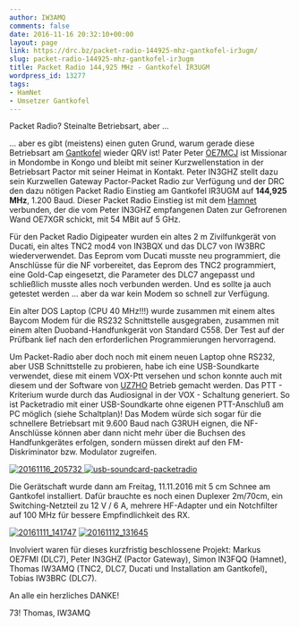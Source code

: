 ```yaml
---
author: IW3AMQ
comments: false
date: 2016-11-16 20:32:10+00:00
layout: page
link: https://drc.bz/packet-radio-144925-mhz-gantkofel-ir3ugm/
slug: packet-radio-144925-mhz-gantkofel-ir3ugm
title: Packet Radio 144,925 MHz - Gantkofel IR3UGM
wordpress_id: 13277
tags:
- HamNet
- Umsetzer Gantkofel
---
```


Packet Radio? Steinalte Betriebsart, aber ...

... aber es gibt (meistens) einen guten Grund, warum gerade diese Betriebsart am [Gantkofel](https://drc.bz/relaisstandorte/test-mini-link-sudtirol-2/) wieder QRV ist! Pater Peter [OE7MCJ](http://www.mauler.info/adl701/peter.htm) ist Missionar in Mondombe in Kongo und bleibt mit seiner Kurzwellenstation in der Betriebsart Pactor mit seiner Heimat in Kontakt. Peter IN3GHZ stellt dazu sein Kurzwellen Gateway Pactor-Packet Radio zur Verfügung und der DRC den dazu nötigen Packet Radio Einstieg am Gantkofel IR3UGM auf **144,925 MHz**, 1.200 Baud. Dieser Packet Radio Einstieg ist mit dem [Hamnet](https://drc.bz/relaisstandorte/karte-der-relaisstandorte/) verbunden, der die vom Peter IN3GHZ empfangenen Daten zur Gefrorenen Wand OE7XGR schickt, mit 54 MBit auf 5 GHz.

Für den Packet Radio Digipeater wurden ein altes 2 m Zivilfunkgerät von Ducati, ein altes TNC2 mod4 von IN3BQX und das DLC7 von IW3BRC wiederverwendet. Das Eeprom vom Ducati musste neu programmiert, die Anschlüsse für die NF vorbereitet, das Eeprom des TNC2 programmiert, eine Gold-Cap eingesetzt, die Parameter des DLC7 angepasst und schließlich musste alles noch verbunden werden. Und es sollte ja auch getestet werden ... aber da war kein Modem so schnell zur Verfügung.

Ein alter DOS Laptop (CPU 40 MHz!!!) wurde zusammen mit einem altes Baycom Modem für die RS232 Schnittstelle ausgegraben, zusammen mit einem alten Duoband-Handfunkgerät von Standard C558. Der Test auf der Prüfbank lief nach den erforderlichen Programmierungen hervorragend.

Um Packet-Radio aber doch noch mit einem neuen Laptop ohne RS232, aber USB Schnittstelle zu probieren, habe ich eine USB-Soundkarte verwendet, diese mit einem VOX-Ptt versehen und schon konnte auch mit diesem und der Software von [UZ7HO](http://uz7.ho.ua/packetradio.htm) Betrieb gemacht werden. Das PTT - Kriterium wurde durch das Audiosignal in der VOX - Schaltung generiert. So ist Packetradio mit einer USB-Soundkarte ohne eigenen PTT-Anschluß am PC möglich (siehe Schaltplan)! Das Modem würde sich sogar für die schnellere Betriebsart mit 9.600 Baud nach G3RUH eignen, die NF-Anschlüsse können aber dann nicht mehr über die Buchsen des Handfunkgerätes erfolgen, sondern müssen direkt auf den FM-Diskriminator bzw. Modulator zugreifen.

[![20161116_205732](https://drc.bz/wp-content/uploads/2016/11/20161116_205732-300x169.jpg) ](https://drc.bz/wp-content/uploads/2016/11/20161116_205732.jpg)[![usb-soundcard-packetradio](https://drc.bz/wp-content/uploads/2016/11/USB-Soundcard-Packetradio-300x216.jpg)](https://drc.bz/wp-content/uploads/2016/11/USB-Soundcard-Packetradio.jpg)

Die Gerätschaft wurde dann am Freitag, 11.11.2016 mit 5 cm Schnee am Gantkofel installiert. Dafür brauchte es noch einen Duplexer 2m/70cm, ein Switching-Netzteil zu 12 V / 6 A, mehrere HF-Adapter und ein Notchfilter auf 100 MHz für bessere Empfindlichkeit des RX.

[![20161111_141747](https://drc.bz/wp-content/uploads/2016/11/20161111_141747-300x169.jpg)](https://drc.bz/wp-content/uploads/2016/11/20161111_141747.jpg) [![20161112_131645](https://drc.bz/wp-content/uploads/2016/11/20161112_131645-300x169.jpg)](https://drc.bz/wp-content/uploads/2016/11/20161112_131645.jpg)

Involviert waren für dieses kurzfristig beschlossene Projekt: Markus OE7FMI (DLC7), Peter IN3GHZ (Pactor Gateway), Simon IN3FQQ (Hamnet), Thomas IW3AMQ (TNC2, DLC7, Ducati und Installation am Gantkofel), Tobias IW3BRC (DLC7).

An alle ein herzliches DANKE!

73! Thomas, IW3AMQ
